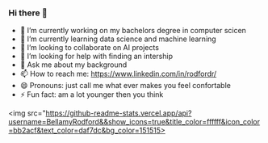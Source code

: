 ### Hi there 👋

- 🔭 I’m currently working on my bachelors degree in computer scicen 
- 🌱 I’m currently learning data science and machine learning
- 👯 I’m looking to collaborate on AI projects
- 🤔 I’m looking for help with finding an intership 
- 💬 Ask me about my background
- 📫 How to reach me: https://www.linkedin.com/in/rodfordr/
- 😄 Pronouns: just call me what ever makes you feel confortable 
- ⚡ Fun fact: am a lot younger then you think


<img src="https://github-readme-stats.vercel.app/api?username=BellamyRodford&&show_icons=true&title_color=ffffff&icon_color=bb2acf&text_color=daf7dc&bg_color=151515>

